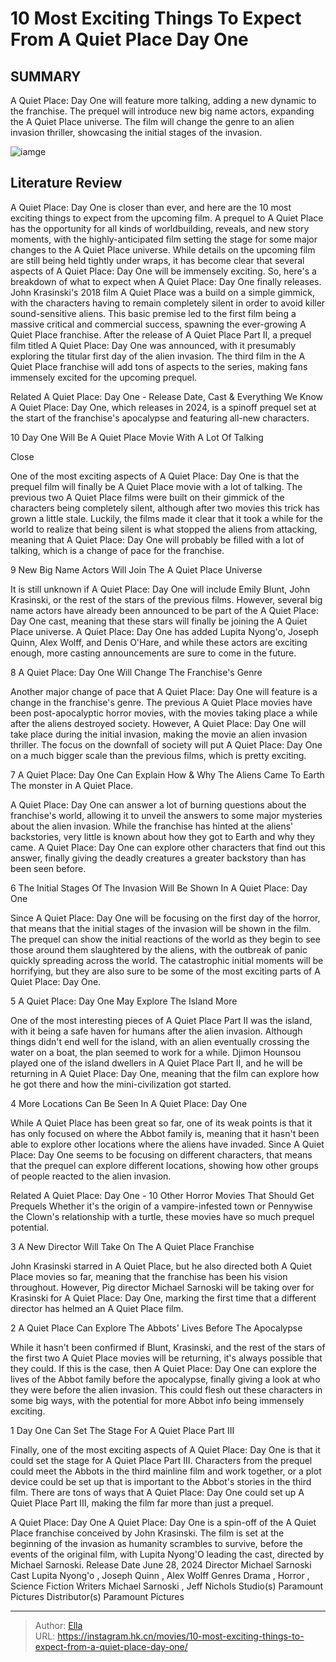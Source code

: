 # 10 Most Exciting Things To Expect From A Quiet Place Day One


## SUMMARY 


 A Quiet Place: Day One will feature more talking, adding a new dynamic to the franchise. 
 The prequel will introduce new big name actors, expanding the A Quiet Place universe. 
 The film will change the genre to an alien invasion thriller, showcasing the initial stages of the invasion. 

![iamge](https://static1.srcdn.com/wordpress/wp-content/uploads/2023/12/emily-blunt-in-a-quiet-place-part-ii.jpg)

## Literature Review



A Quiet Place: Day One is closer than ever, and here are the 10 most exciting things to expect from the upcoming film. A prequel to A Quiet Place has the opportunity for all kinds of worldbuilding, reveals, and new story moments, with the highly-anticipated film setting the stage for some major changes to the A Quiet Place universe. While details on the upcoming film are still being held tightly under wraps, it has become clear that several aspects of A Quiet Place: Day One will be immensely exciting. So, here&#39;s a breakdown of what to expect when A Quiet Place: Day One finally releases.
John Krasinski&#39;s 2018 film A Quiet Place was a build on a simple gimmick, with the characters having to remain completely silent in order to avoid killer sound-sensitive aliens. This basic premise led to the first film being a massive critical and commercial success, spawning the ever-growing A Quiet Place franchise. After the release of A Quiet Place Part II, a prequel film titled A Quiet Place: Day One was announced, with it presumably exploring the titular first day of the alien invasion. The third film in the A Quiet Place franchise will add tons of aspects to the series, making fans immensely excited for the upcoming prequel.
            
Related
 A Quiet Place: Day One - Release Date, Cast &amp; Everything We Know 
A Quiet Place: Day One, which releases in 2024, is a spinoff prequel set at the start of the franchise&#39;s apocalypse and featuring all-new characters.













 








 10  Day One Will Be A Quiet Place Movie With A Lot Of Talking 


Close







One of the most exciting aspects of A Quiet Place: Day One is that the prequel film will finally be A Quiet Place movie with a lot of talking. The previous two A Quiet Place films were built on their gimmick of the characters being completely silent, although after two movies this trick has grown a little stale. Luckily, the films made it clear that it took a while for the world to realize that being silent is what stopped the aliens from attacking, meaning that A Quiet Place: Day One will probably be filled with a lot of talking, which is a change of pace for the franchise.





 9  New Big Name Actors Will Join The A Quiet Place Universe 
        

It is still unknown if A Quiet Place: Day One will include Emily Blunt, John Krasinski, or the rest of the stars of the previous films. However, several big name actors have already been announced to be part of the A Quiet Place: Day One cast, meaning that these stars will finally be joining the A Quiet Place universe. A Quiet Place: Day One has added Lupita Nyong&#39;o, Joseph Quinn, Alex Wolff, and Denis O&#39;Hare, and while these actors are exciting enough, more casting announcements are sure to come in the future.





 8  A Quiet Place: Day One Will Change The Franchise&#39;s Genre 
        

Another major change of pace that A Quiet Place: Day One will feature is a change in the franchise&#39;s genre. The previous A Quiet Place movies have been post-apocalyptic horror movies, with the movies taking place a while after the aliens destroyed society. However, A Quiet Place: Day One will take place during the initial invasion, making the movie an alien invasion thriller. The focus on the downfall of society will put A Quiet Place: Day One on a much bigger scale than the previous films, which is pretty exciting.





 7  A Quiet Place: Day One Can Explain How &amp; Why The Aliens Came To Earth 
       The monster in A Quiet Place.  

A Quiet Place: Day One can answer a lot of burning questions about the franchise&#39;s world, allowing it to unveil the answers to some major mysteries about the alien invasion. While the franchise has hinted at the aliens&#39; backstories, very little is known about how they got to Earth and why they came. A Quiet Place: Day One can explore other characters that find out this answer, finally giving the deadly creatures a greater backstory than has been seen before.





 6  The Initial Stages Of The Invasion Will Be Shown In A Quiet Place: Day One 
        

Since A Quiet Place: Day One will be focusing on the first day of the horror, that means that the initial stages of the invasion will be shown in the film. The prequel can show the initial reactions of the world as they begin to see those around them slaughtered by the aliens, with the outbreak of panic quickly spreading across the world. The catastrophic initial moments will be horrifying, but they are also sure to be some of the most exciting parts of A Quiet Place: Day One.





 5  A Quiet Place: Day One May Explore The Island More 
        

One of the most interesting pieces of A Quiet Place Part II was the island, with it being a safe haven for humans after the alien invasion. Although things didn&#39;t end well for the island, with an alien eventually crossing the water on a boat, the plan seemed to work for a while. Djimon Hounsou played one of the island dwellers in A Quiet Place Part II, and he will be returning in A Quiet Place: Day One, meaning that the film can explore how he got there and how the mini-civilization got started.





 4  More Locations Can Be Seen In A Quiet Place: Day One 
        

While A Quiet Place has been great so far, one of its weak points is that it has only focused on where the Abbot family is, meaning that it hasn&#39;t been able to explore other locations where the aliens have invaded. Since A Quiet Place: Day One seems to be focusing on different characters, that means that the prequel can explore different locations, showing how other groups of people reacted to the alien invasion.
            
Related
 A Quiet Place: Day One - 10 Other Horror Movies That Should Get Prequels 
Whether it&#39;s the origin of a vampire-infested town or Pennywise the Clown&#39;s relationship with a turtle, these movies have so much prequel potential.









 3  A New Director Will Take On The A Quiet Place Franchise 
        

John Krasinski starred in A Quiet Place, but he also directed both A Quiet Place movies so far, meaning that the franchise has been his vision throughout. However, Pig director Michael Sarnoski will be taking over for Krasinski for A Quiet Place: Day One, marking the first time that a different director has helmed an A Quiet Place film.





 2  A Quiet Place Can Explore The Abbots&#39; Lives Before The Apocalypse 
        

While it hasn&#39;t been confirmed if Blunt, Krasinski, and the rest of the stars of the first two A Quiet Place movies will be returning, it&#39;s always possible that they could. If this is the case, then A Quiet Place: Day One can explore the lives of the Abbot family before the apocalypse, finally giving a look at who they were before the alien invasion. This could flesh out these characters in some big ways, with the potential for more Abbot info being immensely exciting.





 1  Day One Can Set The Stage For A Quiet Place Part III 
        

Finally, one of the most exciting aspects of A Quiet Place: Day One is that it could set the stage for A Quiet Place Part III. Characters from the prequel could meet the Abbots in the third mainline film and work together, or a plot device could be set up that is important to the Abbot&#39;s stories in the third film. There are tons of ways that A Quiet Place: Day One could set up A Quiet Place Part III, making the film far more than just a prequel.
        


 A Quiet Place: Day One 
A Quiet Place: Day One is a spin-off of the A Quiet Place franchise conceived by John Krasinski. The film is set at the beginning of the invasion as humanity scrambles to survive, before the events of the original film, with Lupita Nyong&#39;O leading the cast, directed by Michael Sarnoski.
 Release Date   June 28, 2024    Director   Michael Sarnoski    Cast   Lupita Nyong&#39;o , Joseph Quinn , Alex Wolff    Genres   Drama , Horror , Science Fiction    Writers   Michael Sarnoski , Jeff Nichols    Studio(s)   Paramount Pictures    Distributor(s)   Paramount Pictures    





---

> Author: [Ella](https://instagram.hk.cn/)  
> URL: https://instagram.hk.cn/movies/10-most-exciting-things-to-expect-from-a-quiet-place-day-one/  

